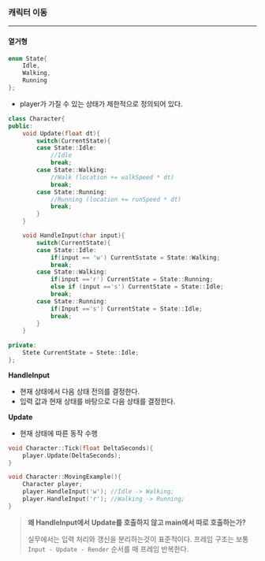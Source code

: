### 캐릭터 이동


--- 
#### 열거형
```cpp
enum State{
	Idle,
	Walking,
	Running
};
```
- player가 가질 수 있는 상태가 제한적으로 정의되어 있다.

```cpp
class Character{
public:
	void Update(float dt){
		switch(CurrentState){
		case State::Idle:
			//Idle
			break;
		case State::Walking:
			//Walk (location += walkSpeed * dt)
			break;
		case State::Running:
			//Running (location += runSpeed * dt)
			break;
		}
	}

	void HandleInput(char input){
		switch(CurrentState){
		case State::Idle:
			if(input == 'w') CurrentSstate = State::Walking;
			break;
		case State::Walking:
			if(input =='r') CurrentState = State::Running;
			else if (input =='s') CurrentState = State::Idle;
			break;
		case State::Running:
			if(Input =='s') CurrentState = State::Idle;
			break;
		}
	}
	
private:
	Stete CurrentState = Stete::Idle;
};
```
**HandleInput**
- 현재 상태에서 다음 상태 전의를 결정한다.
- 입력 값과 현재 상태를 바탕으로 다음 상태를 결정한다.

**Update**
- 현재 상태에 따른 동작 수행

```cpp
void Character::Tick(float DeltaSeconds){
	player.Update(DeltaSeconds);
}

void Character::MovingExample(){
	Character player;
	player.HandleInput('w'); //Idle -> Walking;
	player.HandleInput('r'); //Walking -> Running;
}
```
>**왜 HandleInput에서 Update를 호출하지 않고 main에서 따로 호출하는가?**
>
> 실무에서는 입력 처리와 갱신을 분리하는것이 표준적이다.
> 프레임 구조는 보통 `Input - Update - Render` 순서를 매 프레임 반복한다.



